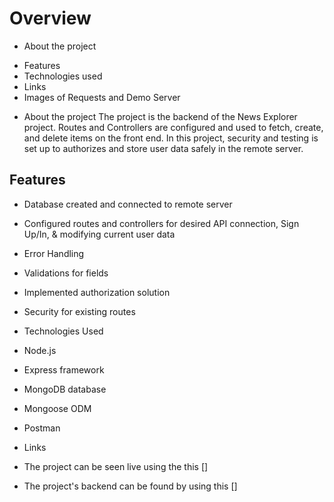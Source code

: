 # Overview

- About the project

* Features
* Technologies used
* Links
* Images of Requests and Demo Server

- About the project
  The project is the backend of the News Explorer project. Routes and Controllers are configured and used to fetch, create, and delete items on the front end. In this project, security and testing is set up to authorizes and store user data safely in the remote server.

## Features

- Database created and connected to remote server
- Configured routes and controllers for desired API connection, Sign Up/In, & modifying current user data
- Error Handling
- Validations for fields
- Implemented authorization solution
- Security for existing routes
- Technologies Used
- Node.js
- Express framework
- MongoDB database
- Mongoose ODM
- Postman
- Links

- The project can be seen live using the this []
- The project's backend can be found by using this []
